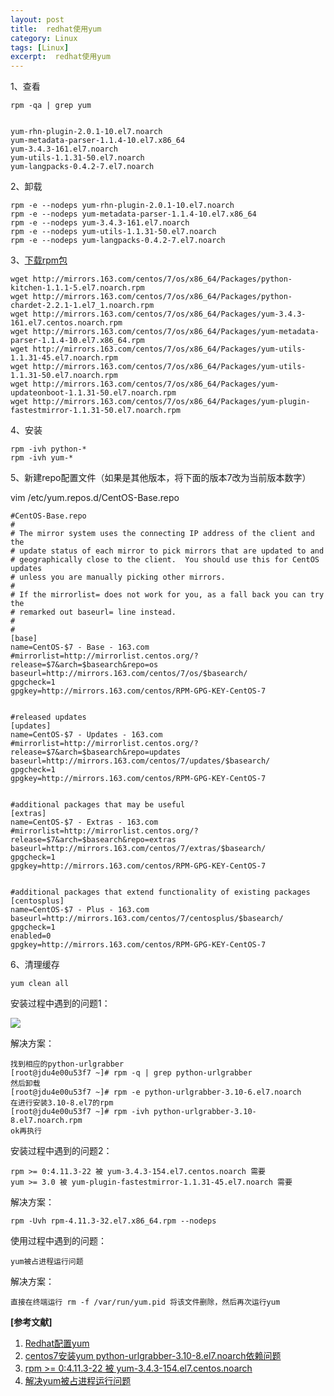 ```yaml
---
layout: post
title:  redhat使用yum
category: Linux
tags: [Linux]
excerpt:  redhat使用yum
---
```


1、查看

	rpm -qa | grep yum
	
	
	yum-rhn-plugin-2.0.1-10.el7.noarch
	yum-metadata-parser-1.1.4-10.el7.x86_64
	yum-3.4.3-161.el7.noarch
	yum-utils-1.1.31-50.el7.noarch
	yum-langpacks-0.4.2-7.el7.noarch

2、卸载

	rpm -e --nodeps yum-rhn-plugin-2.0.1-10.el7.noarch
	rpm -e --nodeps yum-metadata-parser-1.1.4-10.el7.x86_64
	rpm -e --nodeps yum-3.4.3-161.el7.noarch
	rpm -e --nodeps yum-utils-1.1.31-50.el7.noarch
	rpm -e --nodeps yum-langpacks-0.4.2-7.el7.noarch

3、[下载rpm包](http://mirrors.163.com/centos/ "下载rpm包")

	wget http://mirrors.163.com/centos/7/os/x86_64/Packages/python-kitchen-1.1.1-5.el7.noarch.rpm
	wget http://mirrors.163.com/centos/7/os/x86_64/Packages/python-chardet-2.2.1-1.el7_1.noarch.rpm
	wget http://mirrors.163.com/centos/7/os/x86_64/Packages/yum-3.4.3-161.el7.centos.noarch.rpm
	wget http://mirrors.163.com/centos/7/os/x86_64/Packages/yum-metadata-parser-1.1.4-10.el7.x86_64.rpm
	wget http://mirrors.163.com/centos/7/os/x86_64/Packages/yum-utils-1.1.31-45.el7.noarch.rpm
	wget http://mirrors.163.com/centos/7/os/x86_64/Packages/yum-utils-1.1.31-50.el7.noarch.rpm
	wget http://mirrors.163.com/centos/7/os/x86_64/Packages/yum-updateonboot-1.1.31-50.el7.noarch.rpm
	wget http://mirrors.163.com/centos/7/os/x86_64/Packages/yum-plugin-fastestmirror-1.1.31-50.el7.noarch.rpm

4、安装

	rpm -ivh python-*
	rpm -ivh yum-*

5、新建repo配置文件（如果是其他版本，将下面的版本7改为当前版本数字）

vim /etc/yum.repos.d/CentOS-Base.repo

	#CentOS-Base.repo
	#
	# The mirror system uses the connecting IP address of the client and the
	# update status of each mirror to pick mirrors that are updated to and
	# geographically close to the client.  You should use this for CentOS updates
	# unless you are manually picking other mirrors.
	#
	# If the mirrorlist= does not work for you, as a fall back you can try the
	# remarked out baseurl= line instead.
	#
	#
	[base]
	name=CentOS-$7 - Base - 163.com
	#mirrorlist=http://mirrorlist.centos.org/?release=$7&arch=$basearch&repo=os
	baseurl=http://mirrors.163.com/centos/7/os/$basearch/
	gpgcheck=1
	gpgkey=http://mirrors.163.com/centos/RPM-GPG-KEY-CentOS-7
	
	
	#released updates
	[updates]
	name=CentOS-$7 - Updates - 163.com
	#mirrorlist=http://mirrorlist.centos.org/?release=$7&arch=$basearch&repo=updates
	baseurl=http://mirrors.163.com/centos/7/updates/$basearch/
	gpgcheck=1
	gpgkey=http://mirrors.163.com/centos/RPM-GPG-KEY-CentOS-7
	
	
	#additional packages that may be useful
	[extras]
	name=CentOS-$7 - Extras - 163.com
	#mirrorlist=http://mirrorlist.centos.org/?release=$7&arch=$basearch&repo=extras
	baseurl=http://mirrors.163.com/centos/7/extras/$basearch/
	gpgcheck=1
	gpgkey=http://mirrors.163.com/centos/RPM-GPG-KEY-CentOS-7
	
	
	#additional packages that extend functionality of existing packages
	[centosplus]
	name=CentOS-$7 - Plus - 163.com
	baseurl=http://mirrors.163.com/centos/7/centosplus/$basearch/
	gpgcheck=1
	enabled=0
	gpgkey=http://mirrors.163.com/centos/RPM-GPG-KEY-CentOS-7

6、清理缓存

	yum clean all

安装过程中遇到的问题1：

![](http://www.nangongyibin.com/assets/images/Linux/263.png)

解决方案：

	找到相应的python-urlgrabber  
	[root@jdu4e00u53f7 ~]# rpm -q | grep python-urlgrabber  
	然后卸载
	[root@jdu4e00u53f7 ~]# rpm -e python-urlgrabber-3.10-6.el7.noarch
	在进行安装3.10-8.el7的rpm
	[root@jdu4e00u53f7 ~]# rpm -ivh python-urlgrabber-3.10-8.el7.noarch.rpm
	ok再执行

安装过程中遇到的问题2：

	rpm >= 0:4.11.3-22 被 yum-3.4.3-154.el7.centos.noarch 需要
    yum >= 3.0 被 yum-plugin-fastestmirror-1.1.31-45.el7.noarch 需要 

解决方案：

	rpm -Uvh rpm-4.11.3-32.el7.x86_64.rpm --nodeps


使用过程中遇到的问题：

	yum被占进程运行问题

解决方案：

	直接在终端运行 rm -f /var/run/yum.pid 将该文件删除，然后再次运行yum		

**[参考文献]**

1. [Redhat配置yum](https://blog.csdn.net/qq_42747099/article/details/89315733 "Redhat配置yum")
2. [centos7安装yum python-urlgrabber-3.10-8.el7.noarch依赖问题](https://blog.csdn.net/soberchina/article/details/78697625 "centos7安装yum python-urlgrabber-3.10-8.el7.noarch依赖问题")
3. [rpm >= 0:4.11.3-22 被 yum-3.4.3-154.el7.centos.noarch](https://blog.csdn.net/weixin_30420305/article/details/96074176 "rpm >= 0:4.11.3-22 被 yum-3.4.3-154.el7.centos.noarch")
4. [解决yum被占进程运行问题](https://blog.csdn.net/weiyuanzhuo/article/details/52168910 "解决yum被占进程运行问题")



